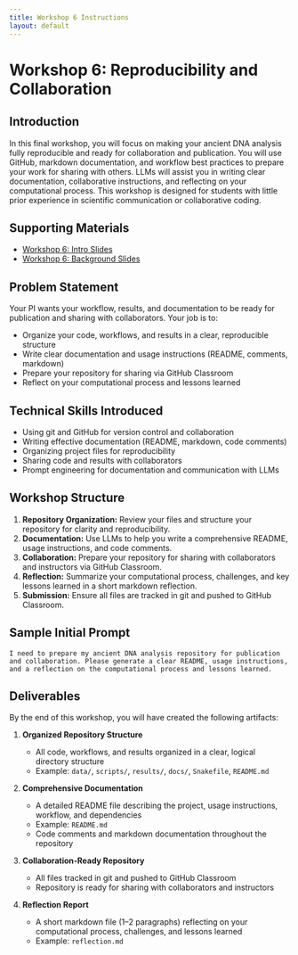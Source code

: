 ```yaml
---
title: Workshop 6 Instructions
layout: default
---
```


# Workshop 6: Reproducibility and Collaboration

## Introduction
In this final workshop, you will focus on making your ancient DNA analysis fully reproducible and ready for collaboration and publication. You will use GitHub, markdown documentation, and workflow best practices to prepare your work for sharing with others. LLMs will assist you in writing clear documentation, collaborative instructions, and reflecting on your computational process. This workshop is designed for students with little prior experience in scientific communication or collaborative coding.

## Supporting Materials
- [Workshop 6: Intro Slides](workshop_6_introduction_slides.html)
- [Workshop 6: Background Slides](workshop_6_background_slides.html)

## Problem Statement
Your PI wants your workflow, results, and documentation to be ready for publication and sharing with collaborators. Your job is to:
- Organize your code, workflows, and results in a clear, reproducible structure
- Write clear documentation and usage instructions (README, comments, markdown)
- Prepare your repository for sharing via GitHub Classroom
- Reflect on your computational process and lessons learned

## Technical Skills Introduced
- Using git and GitHub for version control and collaboration
- Writing effective documentation (README, markdown, code comments)
- Organizing project files for reproducibility
- Sharing code and results with collaborators
- Prompt engineering for documentation and communication with LLMs

## Workshop Structure
1. **Repository Organization:** Review your files and structure your repository for clarity and reproducibility.
2. **Documentation:** Use LLMs to help you write a comprehensive README, usage instructions, and code comments.
3. **Collaboration:** Prepare your repository for sharing with collaborators and instructors via GitHub Classroom.
4. **Reflection:** Summarize your computational process, challenges, and key lessons learned in a short markdown reflection.
5. **Submission:** Ensure all files are tracked in git and pushed to GitHub Classroom.

## Sample Initial Prompt
```
I need to prepare my ancient DNA analysis repository for publication and collaboration. Please generate a clear README, usage instructions, and a reflection on the computational process and lessons learned.
```

## Deliverables
By the end of this workshop, you will have created the following artifacts:

1. **Organized Repository Structure**
   - All code, workflows, and results organized in a clear, logical directory structure
   - Example: `data/`, `scripts/`, `results/`, `docs/`, `Snakefile`, `README.md`

2. **Comprehensive Documentation**
   - A detailed README file describing the project, usage instructions, workflow, and dependencies
   - Example: `README.md`
   - Code comments and markdown documentation throughout the repository

3. **Collaboration-Ready Repository**
   - All files tracked in git and pushed to GitHub Classroom
   - Repository is ready for sharing with collaborators and instructors

4. **Reflection Report**
   - A short markdown file (1–2 paragraphs) reflecting on your computational process, challenges, and lessons learned
   - Example: `reflection.md`
